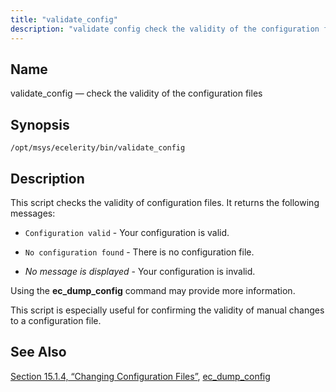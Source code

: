 ```yaml
---
title: "validate_config"
description: "validate config check the validity of the configuration files opt msys ecelerity bin validate config This script checks the validity of configuration files It returns the following messages Configuration valid Your configuration is valid No configuration found There is no configuration file No message is displayed Your configuration is invalid..."
---
```


<a name="executable.validate_config"></a> 
## Name

validate_config — check the validity of the configuration files

## Synopsis

`/opt/msys/ecelerity/bin/validate_config`

<a name="idp7288816"></a> 
## Description

This script checks the validity of configuration files. It returns the following messages:

*   `Configuration valid` - Your configuration is valid.

*   `No configuration found` - There is no configuration file.

*   *No message is displayed*                      - Your configuration is invalid.

Using the **ec_dump_config** command may provide more information.

This script is especially useful for confirming the validity of manual changes to a configuration file.

<a name="idp7296768"></a> 
## See Also

[Section 15.1.4, “Changing Configuration Files”](conf.overview#conf.manual.changes "15.1.4. Changing Configuration Files"), [ec_dump_config](executable.ec_dump_config "ec_dump_config")